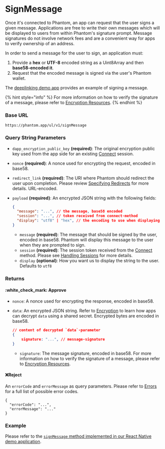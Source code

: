 # SignMessage

Once it's connected to Phantom, an app can request that the user signs a given message. Applications are free to write their own messages which will be displayed to users from within Phantom's signature prompt. Message signatures do not involve network fees and are a convenient way for apps to verify ownership of an address.

In order to send a message for the user to sign, an application must:&#x20;

1. Provide a **hex** or **UTF-8** encoded string as a Uint8Array and then **base58-encoded it**.
2. Request that the encoded message is signed via the user's Phantom wallet.

The [deeplinking demo app](../../../resources/sandbox.md#deeplinking-demo-app) provides an example of signing a message.

{% hint style="info" %}
For more information on how to verify the signature of a message, please refer to [Encryption Resources](../encryption.md#encryption-resources).
{% endhint %}

### Base URL

```
https://phantom.app/ul/v1/signMessage
```

### Query String Parameters

* `dapp_encryption_public_key` **(required)**: The original encryption public key used from the app side for an existing [Connect](connect.md) session.
* `nonce` **(required)**: A nonce used for encrypting the request, encoded in base58.
* `redirect_link` **(required)**: The URI where Phantom should redirect the user upon completion. Please review [Specifying Redirects](../specifying-redirects.md) for more details. URL-encoded.
*   `payload` **(required)**: An encrypted JSON string with the following fields:

    ```json
    {
      "message": "...", // the message, base58 encoded
      "session": "...", // token received from connect-method
      "display": "utf8" | "hex", // the encoding to use when displaying the message 
    }
    ```

    * `message` **(required)**: The message that should be signed by the user, encoded in base58. Phantom will display this message to the user when they are prompted to sign.
    * `session` **(required)**: The session token received from the [Connect](connect.md) method. Please see [Handling Sessions](../handling-sessions.md) for more details.
    * `display` **(optional)**: How you want us to display the string to the user. Defaults to `utf8`

### Returns

#### :white\_check\_mark: Approve

* `nonce`: A nonce used for encrypting the response, encoded in base58.
*   `data`: An encrypted JSON string. Refer to [Encryption](../encryption.md) to learn how apps can decrypt `data` using a shared secret. Encrypted bytes are encoded in base58.

    ```json
    // content of decrypted `data`-parameter
    {
        signature: "...", // message-signature
    }
    ```

    * `signature`: The message signature, encoded in base58. For more information on how to verify the signature of a message, please refer to [Encryption Resources](../encryption.md#encryption-resources).

#### :x:Reject

An `errorCode` and `errorMessage` as query parameters. Please refer to [Errors](../../errors.md) for a full list of possible error codes.

```
{
  "errorCode": "...",
  "errorMessage": "..."
}
```

### Example

Please refer to the [`signMessage` method implemented in our React Native demo application](https://github.com/phantom-labs/deep-link-demo-app/blob/20f19f2154e98699f0d5a6b28bc4bb3d5acbcefd/App.tsx#L290).
